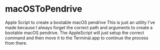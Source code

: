 # macOSToPendrive

Apple Script to create a bootable macOS pendrive
This is just an utility I've made because I always forget the correct path and arguments to create a bootable macOS pendrive. The AppleScript will just setup the correct command and then move it to the Terminal.app to continue the process from there.
